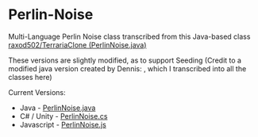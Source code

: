 # Perlin-Noise
Multi-Language Perlin Noise class transcribed from this Java-based class [raxod502/TerrariaClone (PerlinNoise.java)](https://github.com/raxod502/TerrariaClone/blob/master/src/PerlinNoise.java)

These versions are slightly modified, as to support Seeding (Credit to a modified java version created by Dennis: , which I transcribed into all the classes here)

Current Versions:

- Java - [PerlinNoise.java](./PerlinNoise.java)
- C# / Unity - [PerlinNoise.cs](./PerlinNoise.cs)
- Javascript - [PerlinNoise.js](./PerlinNoise.js)
